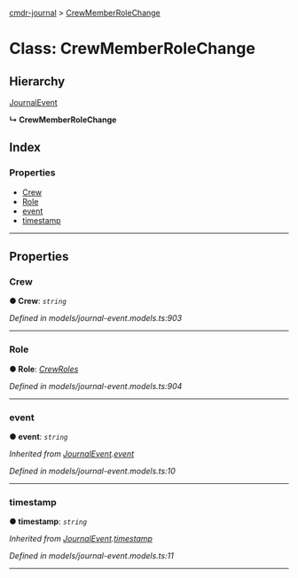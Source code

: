 [cmdr-journal](../README.md) > [CrewMemberRoleChange](../classes/crewmemberrolechange.md)



# Class: CrewMemberRoleChange

## Hierarchy


 [JournalEvent](journalevent.md)

**↳ CrewMemberRoleChange**







## Index

### Properties

* [Crew](crewmemberrolechange.md#crew)
* [Role](crewmemberrolechange.md#role)
* [event](crewmemberrolechange.md#event)
* [timestamp](crewmemberrolechange.md#timestamp)



---
## Properties
<a id="crew"></a>

###  Crew

**●  Crew**:  *`string`* 

*Defined in models/journal-event.models.ts:903*





___

<a id="role"></a>

###  Role

**●  Role**:  *[CrewRoles](../enums/crewroles.md)* 

*Defined in models/journal-event.models.ts:904*





___

<a id="event"></a>

###  event

**●  event**:  *`string`* 

*Inherited from [JournalEvent](journalevent.md).[event](journalevent.md#event)*

*Defined in models/journal-event.models.ts:10*





___

<a id="timestamp"></a>

###  timestamp

**●  timestamp**:  *`string`* 

*Inherited from [JournalEvent](journalevent.md).[timestamp](journalevent.md#timestamp)*

*Defined in models/journal-event.models.ts:11*





___


